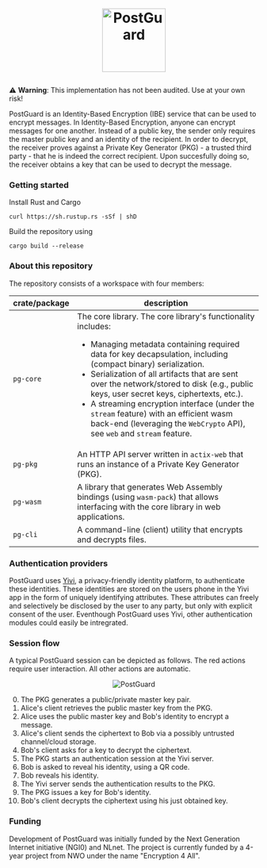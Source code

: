 # <p align="center"><img src="./img/pg_logo.svg" height="128px" alt="PostGuard" /></p>

⚠️ **Warning**: This implementation has not been audited. Use at your own risk!

PostGuard is an Identity-Based Encryption (IBE) service that can be used to
encrypt messages. In Identity-Based Encryption, anyone can encrypt messages for
one another. Instead of a public key, the sender only requires the master
public key and an identity of the recipient. In order to decrypt, the receiver
proves against a Private Key Generator (PKG) - a trusted third party - that he
is indeed the correct recipient. Upon succesfully doing so, the receiver
obtains a key that can be used to decrypt the message.

### Getting started
Install Rust and Cargo
```
curl https://sh.rustup.rs -sSf | shD
```

Build the repository using
```
cargo build --release  
```

### About this repository

The repository consists of a workspace with four members:

| crate/package | description                                                                                                                                                                                                                                                                                                                                                                                                                                                                                                         |
| ------------- | -----------------------------------------------------------------------------------------------------------------------------------------------------------------------------------------------------------------------------------------------------------------------------------------------------------------------------------------------------------------------------------------------------------------------------------------------------------------------------------------------------------         |
| `pg-core`     | The core library. The core library's functionality includes: <ul><li>Managing metadata containing required data for key decapsulation, including (compact binary) serialization.</li><li>Serialization of all artifacts that are sent over the network/stored to disk (e.g., public keys, user secret keys, ciphertexts, etc.).</li><li> A streaming encryption interface (under the `stream` feature) with an efficient wasm back-end (leveraging the `WebCrypto` API), see `web` and `stream` feature. </li></ul> |
| `pg-pkg`      | An HTTP API server written in `actix-web` that runs an instance of a Private Key Generator (PKG).                                                                                                                                                                                                                                                                                                                                                                                                                   |
| `pg-wasm`     | A library that generates Web Assembly bindings (using `wasm-pack`) that allows interfacing with the core library in web applications.                                                                                                                                                                                                                                                                                                                                                                               |
| `pg-cli`      | A command-line (client) utility that encrypts and decrypts files.                                                                                                                                                                                                                                                                                                                                                                                                                                                   |

### Authentication providers

PostGuard uses [Yivi](https://yivi.app), a privacy-friendly identity platform,
to authenticate these identities. These identities are stored on the users
phone in the Yivi app in the form of uniquely identifying attributes. These
attributes can freely and selectively be disclosed by the user to any party,
but only with explicit consent of the user. Eventhough PostGuard uses Yivi,
other authentication modules could easily be intregrated.

### Session flow

A typical PostGuard session can be depicted as follows. The red actions require
user interaction. All other actions are automatic.

<p align="center">
  <img src="./img/postguard-flow.png" alt="PostGuard"/>
</p>

<ol start="0">
  <li>The PKG generates a public/private master key pair.</li>
  <li>Alice's client retrieves the public master key from the PKG.</li>
  <li>Alice uses the public master key and Bob's identity to encrypt a message.</li>
  <li>Alice's client sends the ciphertext to Bob via a possibly untrusted channel/cloud storage.</li>
  <li>Bob's client asks for a key to decrypt the ciphertext.</li>
  <li>The PKG starts an authentication session at the Yivi server.</li>
  <li>Bob is asked to reveal his identity, using a QR code.</li>
  <li>Bob reveals his identity.</li>
  <li>The Yivi server sends the authentication results to the PKG.</li>
  <li>The PKG issues a key for Bob's identity.</li>
  <li>Bob's client decrypts the ciphertext using his just obtained key.</li>
</ol>

### Funding

Development of PostGuard was initially funded by the Next Generation Internet
initiative (NGI0) and NLnet. The project is currently funded by a 4-year
project from NWO under the name "Encryption 4 All".
